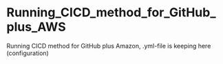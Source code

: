 # Running_CICD_method_for_GitHub_plus_AWS
Running CICD method for GitHub plus Amazon, .yml-file is keeping here (configuration)
